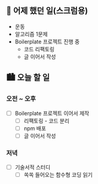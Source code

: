 ## 🌃 어제 했던 일(스크럼용)

- 운동
- 알고리즘 1문제
- Boilerplate 프로젝트 진행 중
  - 코드 리팩토링
  - 글 이어서 작성

## 🏙️ 오늘 할 일

### 오전 ~ 오후

- [ ] Boilerplate 프로젝트 이어서 제작
  - [ ] 리팩토링 - 코드 분리
  - [ ] npm 배포
  - [ ] 글 이어서 작성

### 저녁

- [ ] 기술서적 스터디
  - [ ] 쏙쏙 들어오는 함수형 코딩 읽기
